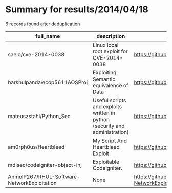 
# Summary for results/2014/04/18
    
6 records found after deduplication

| full_name | description | html_url | matched_list | matched_count | pushed_at | size | stargazers_count | language | forks_count | vul_ids |
|---------------------------------------------|-----------------------------------------------------------------------------|----------------------------------------------------------------|----------------------|-----------------|---------------------------|--------|--------------------|------------|---------------|-------------------|
| saelo/cve-2014-0038 | Linux local root exploit for CVE-2014-0038 | https://github.com/saelo/cve-2014-0038 | ['cve-2', 'exploit'] | 2 | 2014-04-18 10:26:02+00:00 | 294 | 194 | C | 46 | ['CVE-2014-0038'] |
| harshulpandav/cop5611AOSProj | Exploiting Semantic equivalence of Data | https://github.com/harshulpandav/cop5611AOSProj | ['exploit'] | 1 | 2014-04-18 19:03:16+00:00 | 194 | 0 | Shell | 0 | [] |
| mateuszstahl/Python_Sec | Useful scripts and exploits written in python (security and administration) | https://github.com/mateuszstahl/Python_Sec | ['exploit'] | 1 | 2014-04-18 10:14:58+00:00 | 124 | 1 | Python | 0 | [] |
| am0rph0us/Heartbleed | My Script And Heartbleed Exploit | https://github.com/am0rph0us/Heartbleed | ['exploit'] | 1 | 2014-04-18 18:00:00+00:00 | 128 | 1 | | 0 | [] |
| mdisec/codeigniter-object-inj | Exploitable Codeigniter. | https://github.com/mdisec/codeigniter-object-inj | ['exploit'] | 1 | 2014-04-18 13:34:36+00:00 | 2185 | 2 | PHP | 5 | [] |
| AnmolP267/RHUL-Software-NetworkExploitation | None | https://github.com/AnmolP267/RHUL-Software-NetworkExploitation | ['exploit'] | 1 | 2014-04-18 19:23:40+00:00 | 284 | 0 | C | 4 | [] |
